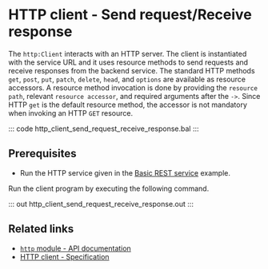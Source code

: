 # HTTP client - Send request/Receive response

The `http:Client` interacts with an HTTP server. The client is instantiated with the service URL and it uses resource methods to send requests and receive responses from the backend service. The standard HTTP methods `get`, `post`, `put`, `patch`, `delete`, `head`, and `options` are available as resource accessors. A resource method invocation is done by providing the `resource path`, relevant `resource accessor`, and required arguments after the `->`. Since HTTP `get` is the default resource method, the accessor is not mandatory when invoking an HTTP `GET` resource.

::: code http_client_send_request_receive_response.bal :::

## Prerequisites
- Run the HTTP service given in the [Basic REST service](/learn/by-example/http-basic-rest-service/) example.

Run the client program by executing the following command.

::: out http_client_send_request_receive_response.out :::

## Related links
- [`http` module - API documentation](https://lib.ballerina.io/ballerina/http/latest/)
- [HTTP client - Specification](/spec/http/#24-client)
